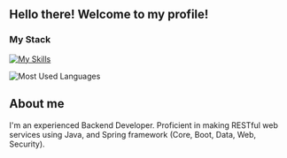 ## Hello there! Welcome to my profile!

### My Stack
[![My Skills](https://skillicons.dev/icons?i=java,spring,maven,gradle,python,postgres,mongodb,redis,elasticsearch,aws,rabbitmq,kafka,docker,nginx,git,idea&perline=8&theme=light)](https://skillicons.dev)

<img src="https://github-readme-stats.vercel.app/api/top-langs?username=ViLsonCake&show_icons=true&locale=en&layout=compact&theme=chartreuse-light" alt="Most Used Languages"/>

## About me
I'm an experienced Backend Developer. Proficient in making RESTful web services using Java, and Spring framework (Core, Boot, Data, Web, Security).
